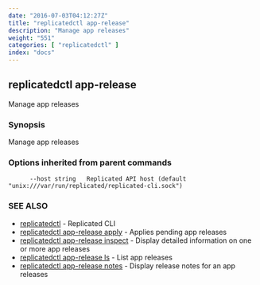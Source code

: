 ```yaml
---
date: "2016-07-03T04:12:27Z"
title: "replicatedctl app-release"
description: "Manage app releases"
weight: "551"
categories: [ "replicatedctl" ]
index: "docs"
---
```


## replicatedctl app-release

Manage app releases

### Synopsis


Manage app releases

### Options inherited from parent commands

```
      --host string   Replicated API host (default "unix:///var/run/replicated/replicated-cli.sock")
```

### SEE ALSO
* [replicatedctl](/api/replicatedctl/)	 - Replicated CLI
* [replicatedctl app-release apply](/api/replicatedctl/replicatedctl_app-release_apply/)	 - Applies pending app releases
* [replicatedctl app-release inspect](/api/replicatedctl/replicatedctl_app-release_inspect/)	 - Display detailed information on one or more app releases
* [replicatedctl app-release ls](/api/replicatedctl/replicatedctl_app-release_ls/)	 - List app releases
* [replicatedctl app-release notes](/api/replicatedctl/replicatedctl_app-release_notes/)	 - Display release notes for an app releases

